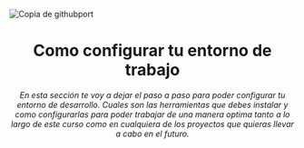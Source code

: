 ![Copia de githubport](https://github.com/user-attachments/assets/c0bed80f-ea7e-4af3-bad7-99664e7efee9)
<h1 align="center">Como configurar tu entorno de trabajo</h1>
<p align="center"><em>En esta sección te voy a dejar el paso a paso para poder configurar tu entorno de desarrollo. Cuales son las herramientas que debes instalar y como configurarlas para poder trabajar de una manera optima tanto a lo largo de este curso como en cualquiera de los proyectos que quieras llevar a cabo en el futuro.</em></p>

